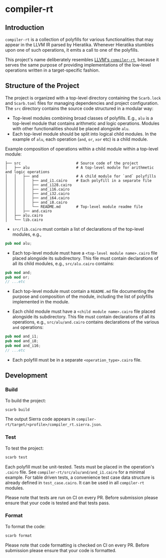 # compiler-rt

## Introduction

`compiler-rt` is a collection of polyfills for various functionalities that may appear in the LLVM
IR parsed by Hieratika. Whenever Hieratika stumbles upon one of such operations, it emits a call to
one of the polyfills.

This project's name deliberately resembles [LLVM's `compiler-rt`](https://compiler-rt.llvm.org/),
because it serves the same purpose of providing implementations of the low-level operations written
in a target-specific fashion.

## Structure of the Project

The project is organized with a top-level directory containing the `Scarb.lock` and `Scarb.toml`
files for managing dependencies and project configuration. The `src` directory contains the source
code structured in a modular way:

- Top-level modules combining broad classes of polyfills. E.g., `alu` is a top-level module that
  contains arithmetic and logic operations. Modules with other functionalities should be placed
  alongside `alu`.
- Each top-level module should be split into logical child modules. In the example of `alu`, each
  operation (`and`, `or`, `xor` etc) is a child module.

Example composition of operations within a child module within a top-level module:

```
├── src                         # Source code of the project
│   ├── alu                     # A top-level module for arithmetic and logic operations
│   │   ├── and                 # A child module for `and` polyfills
│   │   │   ├── and_i1.cairo    # Each polyfill in a separate file
│   │   │   ├── and_i128.cairo
│   │   │   ├── and_i16.cairo
│   │   │   ├── and_i32.cairo
│   │   │   ├── and_i64.cairo
│   │   │   ├── and_i8.cairo
│   │   │   └── README.md       # Top-level module readme file
│   │   ├── and.cairo
│   ├── alu.cairo
│   └── lib.cairo
```

- `src/lib.cairo` must contain a list of declarations of the top-level modules, e.g.,

```rs
pub mod alu;
```

- Each top-level module must have a `<top-level module name>.cairo` file placed alongside its
  subdirectory. This file must contain declarations of all its child modules, e.g., `src/alu.cairo`
  contains:

```rs
pub mod and;
pub mod or;
// ...etc
```

- Each top-level module must contain a `README.md` file documenting the purpose and composition of
  the module, including the list of polyfills implemented in the module.

- Each child module must have a `<child module name>.cairo` file placed alongside its subdirectory.
  This file must contain declarations of all its operations, e.g., `src/alu/and.cairo` contains
  declarations of the various `and` operations:

```rs
pub mod and_i1;
pub mod and_i8;
pub mod and_i16;
// ...etc
```

- Each polyfill must be in a separate `<operation_type>.cairo` file.

## Development

### Build

To build the project:

```sh
scarb build
```

The output Sierra code appears in `compiler-rt/target/<profile>/compiler_rt.sierra.json`.

### Test

To test the project:

```sh
scarb test
```

Each polyfill must be unit-tested. Tests must be placed in the operation's `.cairo` file. See
`compiler-rt/src/alu/and/and_i1.cairo` for a minimal example. For table driven tests, a convenience
test case data structure is already defined in `test_case.cairo`. It can be used in all
`compiler-rt` modules.

Please note that tests are run on CI on every PR. Before submission please ensure that your code is
tested and that tests pass.

### Format

To format the code:

```sh
scarb format
```

Please note that code formatting is checked on CI on every PR. Before submission please ensure that
your code is formatted.
